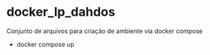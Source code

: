 # docker_lp_dahdos

Conjunto de arquivos para criação de ambiente via docker compose

- docker compose up
